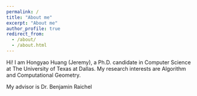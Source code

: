 ```yaml
---
permalink: /
title: "About me"
excerpt: "About me"
author_profile: true
redirect_from: 
  - /about/
  - /about.html
---
```


Hi! I am Hongyao Huang (Jeremy),  a Ph.D. candidate in Computer Science at The University of Texas at Dallas. My research interests are Algorithm and Computational Geometry.

My advisor is Dr. Benjamin Raichel
